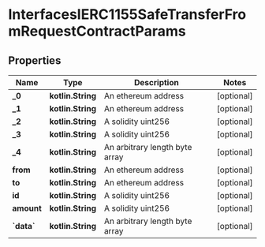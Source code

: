 
# InterfacesIERC1155SafeTransferFromRequestContractParams

## Properties
Name | Type | Description | Notes
------------ | ------------- | ------------- | -------------
**_0** | **kotlin.String** | An ethereum address |  [optional]
**_1** | **kotlin.String** | An ethereum address |  [optional]
**_2** | **kotlin.String** | A solidity uint256 |  [optional]
**_3** | **kotlin.String** | A solidity uint256 |  [optional]
**_4** | **kotlin.String** | An arbitrary length byte array |  [optional]
**from** | **kotlin.String** | An ethereum address |  [optional]
**to** | **kotlin.String** | An ethereum address |  [optional]
**id** | **kotlin.String** | A solidity uint256 |  [optional]
**amount** | **kotlin.String** | A solidity uint256 |  [optional]
**&#x60;data&#x60;** | **kotlin.String** | An arbitrary length byte array |  [optional]



